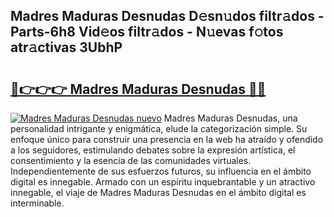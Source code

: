 ## Madres Maduras Desnudas D𝚎sn𝚞dos filtr𝚊dos - Parts-6h8 Vid𝚎os filtr𝚊dos - N𝚞evas f𝚘tos atr𝚊ctivas 3UbhP

# <h2><a href="http://mb5zdw.tromn.icu/?c=Madres+Maduras+Desnudas">🔗👉👉👉 Madres Maduras Desnudas 🔗🔗</a></h2>

[![Madres Maduras Desnudas nuevo](https://i.imgur.com/pEAQMta.gif)](http://mb5zdw.tromn.icu/?c=Madres+Maduras+Desnudas)
Madres Maduras Desnudas, una personalidad intrigante y enigmática, elude la categorización simple. Su enfoque único para construir una presencia en la web ha atraído y ofendido a los seguidores, estimulando debates sobre la expresión artística, el consentimiento y la esencia de las comunidades virtuales. Independientemente de sus esfuerzos futuros, su influencia en el ámbito digital es innegable. Armado con un espíritu inquebrantable y un atractivo innegable, el viaje de Madres Maduras Desnudas en el ámbito digital es interminable.

